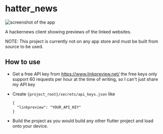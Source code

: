 # hatter_news

![screenshot of the app](https://imgur.com/3ITp9pc)


A hackernews client showing previews of the linked websites.

NOTE: This project is currently not on any app store and must be built from source to be used.

## How to use

* Get a free API key from https://www.linkpreview.net/  the free keys only support 60 requests per hour at the time of writing, so I can't just share my API key
* Create `{project_root}/secrets/api_keys.json` like 
    ```
    {
      "linkpreview": "YOUR_API_KEY"
    }
    ```

* Build the project as you would build any other flutter project and load onto your device.